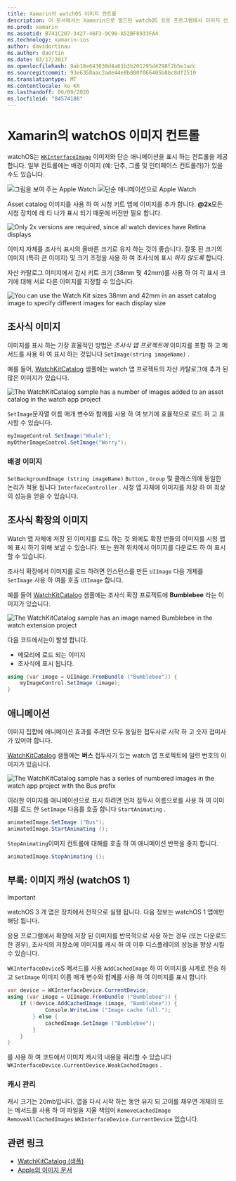 ```yaml
---
title: Xamarin의 watchOS 이미지 컨트롤
description: 이 문서에서는 Xamarin으로 빌드된 watchOS 응용 프로그램에서 이미지 컨트롤을 사용 하는 방법을 설명 합니다. WKInterfaceImage 컨트롤, SetImage 메서드, 조사식 확장에 이미지 추가, 애니메이션 등에 대해 설명 합니다.
ms.prod: xamarin
ms.assetid: B741C207-3427-46F3-9C90-A52BF8933FA4
ms.technology: xamarin-ios
author: davidortinau
ms.author: daortin
ms.date: 03/17/2017
ms.openlocfilehash: 9ab18e643038d4a61b3b201295d4298f2b5e1adc
ms.sourcegitcommit: 93e6358aac2ade44e8b800f066405b8bc8df2510
ms.translationtype: MT
ms.contentlocale: ko-KR
ms.lasthandoff: 06/09/2020
ms.locfileid: "84574186"
---
```

# <a name="watchos-image-controls-in-xamarin"></a>Xamarin의 watchOS 이미지 컨트롤

watchOS는 [`WKInterfaceImage`](xref:WatchKit.WKInterfaceImage) 이미지와 단순 애니메이션을 표시 하는 컨트롤을 제공 합니다. 일부 컨트롤에는 배경 이미지 (예: 단추, 그룹 및 인터페이스 컨트롤러)가 있을 수도 있습니다.

![](image-images/image-walkway.png "그림을 보여 주는 Apple Watch") ![](image-images/image-animation.png "단순 애니메이션으로 Apple Watch")
<!-- watch image courtesy of http://infinitapps.com/bezel/ -->

Asset catalog 이미지를 사용 하 여 시청 키트 앱에 이미지를 추가 합니다.
**@2x**모든 시청 장치에 레 티 나가 표시 되기 때문에 버전만 필요 합니다.

![](image-images/asset-universal-sml.png "Only 2x versions are required, since all watch devices have Retina displays")

이미지 자체를 조사식 표시의 올바른 크기로 유지 하는 것이 좋습니다. 잘못 된 크기의 이미지 (특히 큰 이미지) 및 크기 조정을 사용 하 여 조사식에 표시 *하지 않도록* 합니다.

자산 카탈로그 이미지에서 감시 키트 크기 (38mm 및 42mm)를 사용 하 여 각 표시 크기에 대해 서로 다른 이미지를 지정할 수 있습니다.

![](image-images/asset-watch-sml.png "You can use the Watch Kit sizes 38mm and 42mm in an asset catalog image to specify different images for each display size")

## <a name="images-on-the-watch"></a>조사식 이미지

이미지를 표시 하는 가장 효율적인 방법은 *조사식 앱 프로젝트에* 이미지를 포함 하 고 메서드를 사용 하 여 표시 하는 것입니다 `SetImage(string imageName)` .

예를 들어, [WatchKitCatalog](https://docs.microsoft.com/samples/xamarin/ios-samples/watchos-watchkitcatalog/) 샘플에는 watch 앱 프로젝트의 자산 카탈로그에 추가 된 많은 이미지가 있습니다.

![](image-images/asset-whale-sml.png "The WatchKitCatalog sample has a number of images added to an asset catalog in the watch app project")

`SetImage`문자열 이름 매개 변수와 함께를 사용 하 여 보기에 효율적으로 로드 하 고 표시할 수 있습니다.

```csharp
myImageControl.SetImage("Whale");
myOtherImageControl.SetImage("Worry");
```

### <a name="background-images"></a>배경 이미지

`SetBackgroundImage (string imageName)` `Button` , `Group` 및 클래스의에 동일한 논리가 적용 됩니다 `InterfaceController` . 시청 앱 자체에 이미지를 저장 하 여 최상의 성능을 얻을 수 있습니다.

## <a name="images-in-the-watch-extension"></a>조사식 확장의 이미지

Watch 앱 자체에 저장 된 이미지를 로드 하는 것 외에도 확장 번들의 이미지를 시청 앱에 표시 하기 위해 보낼 수 있습니다. 또는 원격 위치에서 이미지를 다운로드 하 여 표시할 수 있습니다.

조사식 확장에서 이미지를 로드 하려면 인스턴스를 만든 `UIImage` 다음 개체를 `SetImage` 사용 하 여를 호출 `UIImage` 합니다.

예를 들어 [WatchKitCatalog](https://docs.microsoft.com/samples/xamarin/ios-samples/watchos-watchkitcatalog) 샘플에는 조사식 확장 프로젝트에 **Bumblebee** 라는 이미지가 있습니다.

![](image-images/asset-bumblebee-sml.png "The WatchKitCatalog sample has an image named Bumblebee in the watch extension project")

다음 코드에서는이 발생 합니다.

- 메모리에 로드 되는 이미지
- 조사식에 표시 됩니다.

```csharp
using (var image = UIImage.FromBundle ("Bumblebee")) {
    myImageControl.SetImage (image);
}
```

## <a name="animations"></a>애니메이션

이미지 집합에 애니메이션 효과를 주려면 모두 동일한 접두사로 시작 하 고 숫자 접미사가 있어야 합니다.

[WatchKitCatalog](https://docs.microsoft.com/samples/xamarin/ios-samples/watchos-watchkitcatalog) 샘플에는 **버스** 접두사가 있는 watch 앱 프로젝트에 일련 번호의 이미지가 있습니다.

![](image-images/asset-bus-animation-sml.png "The WatchKitCatalog sample has a series of numbered images in the watch app project with the Bus prefix")

이러한 이미지를 애니메이션으로 표시 하려면 먼저 접두사 이름으로를 사용 하 여 이미지를 로드 한 `SetImage` 다음를 호출 합니다 `StartAnimating` .

```csharp
animatedImage.SetImage ("Bus");
animatedImage.StartAnimating ();
```

`StopAnimating`이미지 컨트롤에 대해를 호출 하 여 애니메이션 반복을 중지 합니다.

```csharp
animatedImage.StopAnimating ();
```

<a name="cache"></a>

## <a name="appendix-caching-images-watchos-1"></a>부록: 이미지 캐싱 (watchOS 1)

> [!IMPORTANT]
> watchOS 3 개 앱은 장치에서 전적으로 실행 됩니다. 다음 정보는 watchOS 1 앱에만 해당 됩니다.

응용 프로그램에서 확장에 저장 된 이미지를 반복적으로 사용 하는 경우 (또는 다운로드 한 경우), 조사식의 저장소에 이미지를 캐시 하 여 이후 디스플레이의 성능을 향상 시킬 수 있습니다.

`WKInterfaceDevice`S 메서드를 사용 `AddCachedImage` 하 여 이미지를 시계로 전송 하 고 `SetImage` 이미지 이름 매개 변수와 함께를 사용 하 여 이미지를 표시 합니다.

```csharp
var device = WKInterfaceDevice.CurrentDevice;
using (var image = UIImage.FromBundle ("Bumblebee")) {
    if (!device.AddCachedImage (image, "Bumblebee")) {
            Console.WriteLine ("Image cache full.");
        } else {
            cachedImage.SetImage ("Bumblebee");
        }
    }
}
```

를 사용 하 여 코드에서 이미지 캐시의 내용을 쿼리할 수 있습니다 `WKInterfaceDevice.CurrentDevice.WeakCachedImages` .

### <a name="managing-the-cache"></a>캐시 관리

캐시 크기는 20mb입니다. 앱을 다시 시작 하는 동안 유지 되 고이를 채우면 개체의 또는 메서드를 사용 하 여 파일을 지울 책임이 `RemoveCachedImage` `RemoveAllCachedImages` `WKInterfaceDevice.CurrentDevice` 있습니다.

## <a name="related-links"></a>관련 링크

- [WatchKitCatalog (샘플)](https://docs.microsoft.com/samples/xamarin/ios-samples/watchos-watchkitcatalog)
- [Apple의 이미지 문서](https://developer.apple.com/documentation/watchkit/wkinterfaceimage)
